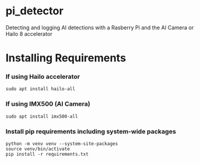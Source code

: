# pi_detector
Detecting and logging AI detections with a Rasberry Pi and the AI Camera or Hailo 8 accelerator

# Installing Requirements

### If using Hailo accelerator
```commandline
sudo apt install hailo-all
```

### If using IMX500 (AI Camera)

```commandline
sudo apt install imx500-all
```

### Install pip requirements including system-wide packages

```commandline
python -m venv venv --system-site-packages
source venv/bin/activate
pip install -r requirements.txt
```
